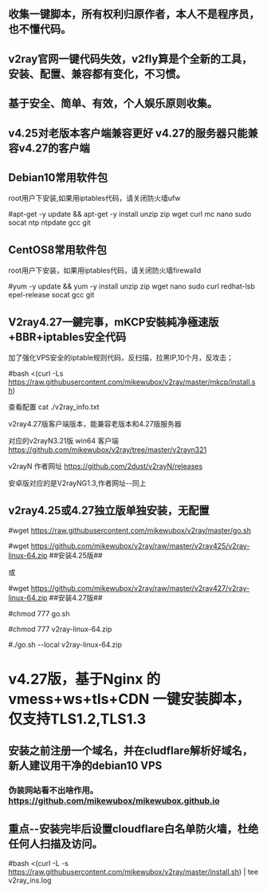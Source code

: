 ## 收集一键脚本，所有权利归原作者，本人不是程序员，也不懂代码。
## v2ray官网一键代码失效，v2fly算是个全新的工具，安装、配置、兼容都有变化，不习惯。
## 基于安全、简单、有效，个人娱乐原则收集。
## v4.25对老版本客户端兼容更好 v4.27的服务器只能兼容v4.27的客户端

## Debian10常用软件包
   root用户下安装,如果用iptables代码，请关闭防火墙ufw

#apt-get -y update && apt-get -y install unzip zip wget curl mc nano sudo socat ntp ntpdate gcc git

## CentOS8常用软件包
   root用户下安装，如果用iptables代码，请关闭防火墙firewalld

#yum -y update && yum -y install unzip zip wget nano sudo curl  redhat-lsb epel-release socat gcc git

## V2ray4.27一鍵完事，mKCP安裝純净極速版+BBR+iptables安全代码
加了强化VPS安全的iptable规则代码，反扫描，拉黑IP,10个月，反攻击；

#bash <(curl -Ls https://raw.githubusercontent.com/mikewubox/v2ray/master/mkcp/install.sh)

查看配置 cat ./v2ray_info.txt

v2ray4.27版客户端版本，能兼容老版本和4.27版服务器

对应的v2rayN3.21版 win64 客户端 https://github.com/mikewubox/v2ray/tree/master/v2rayn321
           
v2rayN  作者网址  https://github.com/2dust/v2rayN/releases

安卓版对应的是V2rayNG1.3,作者网址--同上

## v2ray4.25或4.27独立版单独安装，无配置
#wget  https://raw.githubusercontent.com/mikewubox/v2ray/master/go.sh

#wget  https://github.com/mikewubox/v2ray/raw/master/v2ray425/v2ray-linux-64.zip   ##安装4.25版##

或

#wget  https://github.com/mikewubox/v2ray/raw/master/v2ray427/v2ray-linux-64.zip   ##安装4.27版##
    
#chmod 777 go.sh

#chmod 777 v2ray-linux-64.zip

#./go.sh --local v2ray-linux-64.zip

#  v4.27版，基于Nginx 的 vmess+ws+tls+CDN 一键安装脚本，仅支持TLS1.2,TLS1.3
## 安装之前注册一个域名，并在cludflare解析好域名，新人建议用干净的debian10 VPS
### 伪装网站看不出啥作用。https://github.com/mikewubox/mikewubox.github.io
## 重点--安装完毕后设置cloudflare白名单防火墙，杜绝任何人扫描及访问。


#bash <(curl -L -s https://raw.githubusercontent.com/mikewubox/v2ray/master/install.sh) | tee v2ray_ins.log
